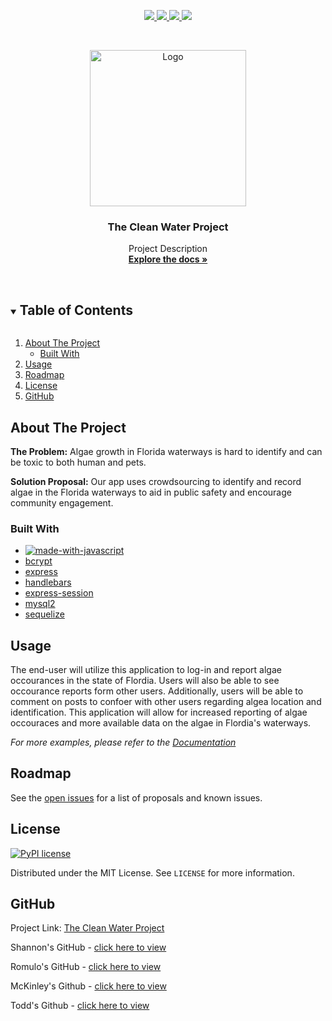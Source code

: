 <p align="center">
  <a href="https://github.com/shannonjburris/Clean_water_project/graphs/contributors" alt="Contributors">
    <img src="https://img.shields.io/badge/Contributors-4-green" />
  </a>
  <a href="https://github.com/shannonjburris/Clean_water_project/issues" alt="Contributors">
    <img src="https://img.shields.io/github/issues/shannonjburris/Clean_water_project" />
  </a>
  <a href="https://www.mit.edu/~amini/LICENSE.md" alt="Contributors">
    <img src="https://img.shields.io/github/license/shannonjburris/Clean_water_project" />
  </a>
  <a href="https://github.com/shannonjburris/Clean_water_project" alt="Contributors">
    <img src="https://img.shields.io/github/forks/shannonjburris/Clean_water_project" />
  </a>
</p>



<br />
<p align="center">
  <a href="https://github.com/shannonjburris/Clean_water_project">
    <img src="./images/Thecleanwater.jpg" alt="Logo" width="250" height="250">
  </a>

  <h3 align="center"> The Clean Water Project</h3>

  <p align="center">
    Project Description
    <br />
    <a href="https://github.com/shannonjburris/Clean_water_project"><strong>Explore the docs »</strong></a>
    <br />
    <br />
  </p>
</p>



<!-- TABLE OF CONTENTS -->
<details open="open">
  <summary><h2 style="display: inline-block">Table of Contents</h2></summary>
  <ol>
    <li>
      <a href="#about-the-project">About The Project</a>
      <ul>
        <li><a href="#built-with">Built With</a></li>
      </ul>
    </li>
    </li>
    <li><a href="#usage">Usage</a></li>
    <li><a href="#roadmap">Roadmap</a></li>
    <li><a href="#license">License</a></li>
    <li><a href="#GitHub">GitHub</a></li>
  </ol>
</details>



<!-- ABOUT THE PROJECT -->
## About The Project

**The Problem:** Algae growth in Florida waterways is hard to identify and can be toxic to both human and pets.

**Solution Proposal:** Our app uses crowdsourcing to identify and record algae in the Florida waterways to aid in public safety and encourage community engagement.


### Built With

* [![made-with-javascript](https://img.shields.io/badge/Made%20with-JavaScript-1f425f.svg)](https://www.javascript.com)
* [bcrypt](https://www.npmjs.com/package/bcryptjs)
* [express](https://expressjs.com)
* [handlebars](https://handlebarsjs.com/)
* [express-session](https://www.npmjs.com/package/express-session)
* [mysql2](https://www.npmjs.com/package/mysql2)
* [sequelize](https://www.npmjs.com/package/sequelize)




## Usage

The end-user will utilize this application to log-in and report algae occourances in the state of Flordia. Users will also be able to see occourance reports form other users. Additionally, users will be able to comment on posts to confoer with other users regarding algea location and identification. This application will allow for increased reporting of algae occouraces and more available data on the algae in Flordia's waterways. 

_For more examples, please refer to the [Documentation](https://github.com/shannonjburris/Clean_water_project)_



## Roadmap

See the [open issues](https://github.com/shannonjburris/Clean_water_project/issues) for a list of proposals and known issues.



## License

[![PyPI license](https://img.shields.io/pypi/l/ansicolortags.svg)](https://www.mit.edu/~amini/LICENSE.md)


Distributed under the MIT License. See `LICENSE` for more information.



## GitHub

Project Link: [The Clean Water Project](https://github.com/shannonjburris/Clean_water_project)

Shannon's GitHub - [click here to view](https://github.com/shannonjburris) 

Romulo's GitHub - [click here to view](https://github.com/krooksoma) 

McKinley's Github - [click here to view](https://github.com/mcfulmer13)

Todd's Github - [click here to view](https://github.com/Thetodd7)

